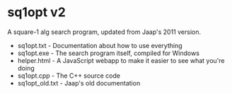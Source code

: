 # sq1opt v2

A square-1 alg search program, updated from Jaap's 2011 version.

* sq1opt.txt - Documentation about how to use everything
* sq1opt.exe - The search program itself, compiled for Windows
* helper.html - A JavaScript webapp to make it easier to see what you're doing
* sq1opt.cpp - The C++ source code
* sq1opt_old.txt - Jaap's old documentation
